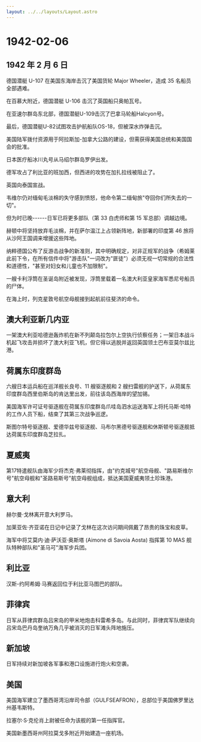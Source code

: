 ```yaml
---
layout: ../../layouts/Layout.astro
---
```


# 1942-02-06

## 1942 年 2 月 6 日

德国潜艇 U-107 在美国东海岸击沉了美国货轮 Major Wheeler，造成 35
名船员全部遇难。

在百慕大附近，德国潜艇 U-106 击沉了英国船只奥帕瓦号。

在亚速尔群岛东北部，德国潜艇U-109击沉了巴拿马轮船Halcyon号。

最后，德国潜艇U-82试图攻击护航船队OS-18，但被深水炸弹击沉。

美国陆军拨付资源用于阿拉斯加-加拿大公路的建设，但需获得美国总统和美国国会的批准。

日本医疗船冰川丸号从马绍尔群岛罗伊出发。

德军攻占了利比亚的班加西，但西进的攻势在加扎拉线被阻止了。

英国向泰国宣战。

韦维尔仍对缅甸毛淡棉的失守感到愤怒，他命令第二缅甸旅"夺回你们所失去的一切"。

但为时已晚------日军已将更多部队（第 33 白虎师和第 15 军总部）调越边境。

赫顿中将坚持放弃毛淡棉，并在萨尔温江上占领新阵地，新部署的印度第 46
旅将从沙阿王国调来增援这些阵地。

纳粹德国公布了反游击战争的新准则，其中明确规定，对非正规军的战争（希姆莱此前下令，在所有信件中将"游击队"一词改为"匪徒"）必须无视一切常规的合法性和道德性，"甚至对妇女和儿童也不加限制"。

一艘卡利浮筒在圣诞岛附近被发现，浮筒里载着一名澳大利亚皇家海军悉尼号船员的尸体。

在海上时，列克星敦号航空母舰接到起航前往斐济的命令。

## 澳大利亚新几内亚

一架澳大利亚哈德逊轰炸机在新不列颠岛拉包尔上空执行侦察任务；一架日本战斗机起飞攻击并损坏了澳大利亚飞机，但它得以逃脱并返回英国领土巴布亚莫尔兹比港。

## 荷属东印度群岛

六艘日本运兵船在巡洋舰长良号、11 艘驱逐舰和 2
艘扫雷舰的护送下，从荷属东印度群岛西里伯斯岛的肯达里出发，前往该岛西海岸的望加锡。

美国海军许可证号驱逐舰在荷属东印度群岛爪哇岛泗水运送海军上将托马斯·哈特的工作人员下船，结束了其第三次战争巡逻。

斯图尔特号驱逐舰、爱德华兹号驱逐舰、马布尔黑德号驱逐舰和休斯顿号驱逐舰抵达荷属东印度群岛芝拉扎。

## 夏威夷

第17特遣舰队由海军少将杰克·弗莱彻指挥，由"约克城号"航空母舰、"路易斯维尔号"航空母舰和"圣路易斯号"航空母舰组成，抵达美国夏威夷领土珍珠港。

## 意大利

赫尔曼·戈林离开意大利罗马。

加莱亚佐·齐亚诺在日记中记录了戈林在这次访问期间佩戴了昂贵的珠宝和皮草。

海军中将艾莫内·迪·萨沃亚·奥斯塔 (Aimone di Savoia Aosta) 指挥第 10 MAS
舰队特种部队和"圣马可"海军步兵团。

## 利比亚

汉斯-约阿希姆·马赛返回位于利比亚马图巴的部队。

## 菲律宾

日军从菲律宾群岛吕宋岛的甲米地炮击科雷希多岛。与此同时，菲律宾军队继续向吕宋岛巴丹岛奎纳万角几乎被消灭的日军滩头阵地施压。

## 新加坡

日军持续对新加坡各军事和港口设施进行炮火和空袭。

## 美国

美国海军建立了墨西哥湾沿岸司令部（GULFSEAFRON），总部位于美国佛罗里达州基韦斯特。

拉塞尔·S·克伦肖上尉被任命为该舰的第一任指挥官。

美国新墨西哥州阿拉莫戈多附近开始建造一座机场。